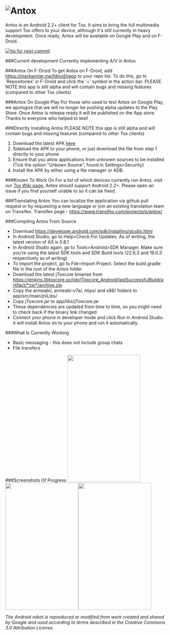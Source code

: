 ![Antox](http://vexx.us/Images/AntoxFull.png "Antox Tox Android Client")
=====

Antox is an Android 2.2+ client for Tox. It aims to bring the full multimedia support Tox offers to your device, although it's still currently in heavy development. 
Once ready, Antox will be available on Google Play and on F-Droid.

[![tip for next commit](http://tip4commit.com/projects/654.svg)](http://tip4commit.com/projects/654)

###Current development
Currently implementing A/V in Antox

###Antox On F-Droid
To get Antox on F-Droid, add https://markwinter.me/fdroid/repo to your repo list. To do this, go to 'Repositories' in F-Droid and click the '+' symbol in the action bar. PLEASE NOTE this app is still alpha and
will contain bugs and missing features (compared to other Tox clients)

###Antox On Google Play
For those who used to test Antox on Google Play, we apologize that we will no longer be pushing alpha updates to the Play Store. Once Antox is release ready it will be published on the App store. Thanks to everyone who helped to test!

###Directly Installing Antox
PLEASE NOTE this app is still alpha and will contain bugs and missing features (compared to other Tox clients)

1. Download the latest APK <a href="https://jenkins.libtoxcore.so/job/Android-Antox/lastSuccessfulBuild/artifact/antox.apk">here</a>
2. Sideload the APK to your phone, or just download the file from step 1 directly to your phone
3. Ensure that you allow applications from unknown sources to be installed (Tick the option "Unkown Source", found in Settings>Security)
4. Install the APK by either using a file manager or ADB.

###Known To Work On
For a list of which devices currently run Antox, visit our <a href="https://wiki.tox.im/Antox#Known_to_work_on">Tox Wiki page.</a> Antox should support Android 2.2+. Please open an issue if you find yourself unable to so it can be fixed.

###Translating Antox
You can localize the application via github pull request or by requesting a new language or join an existing translation team on Transifex.
Transifex page - https://www.transifex.com/projects/p/antox/

###Compiling Antox From Source
- Download https://developer.android.com/sdk/installing/studio.html
- In Android Studio, go to Help>Check For Updates. As of writing, the latest version of AS is 0.8.1
- In Android Studio again, go to Tools>Android>SDK Manager. Make sure you're using the latest SDK tools and SDK Build tools (22.6.3 and 19.0.3 respectively as of writing)
- To import the project, go to File>Import Project. Select the build.gradle file in the root of the Antox folder
- Download the latest jToxcore binaries from https://jenkins.libtoxcore.so/job/jToxcore_Android/lastSuccessfulBuild/artifact/*zip*/archive.zip
- Copy the armeabi/, armeabi-v7a/, mips/ and x86/ folders to app/src/main/jniLibs/
- Copy jToxcore.jar to app/libs/jToxcore.jar
- These dependencies are updated from time to time, so you might need to check back if the binary link changed
- Connect your phone in developer mode and click Run in Android Studio. It will install Antox on to your phone and run it automatically.

###What Is Currently Working
- Basic messaging - this does not include group chats
- File transfers

###Screenshots Of Progress
<img src="http://a.pomf.se/fggnpw.png" width="230px" height="400px"/><img src="http://a.pomf.se/qvvvxf.png" width="230px" height="400px"/><img src="http://a.pomf.se/fjlawy.png" width="230px" height="400px"/>


*The Android robot is reproduced or modified from work created and shared by Google and used according to terms described in the Creative Commons 3.0 Attribution License.*

